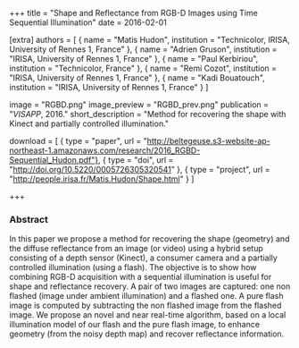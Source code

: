+++
title = "Shape and Reflectance from RGB-D Images using Time Sequential Illumination"
date = 2016-02-01

[extra]
authors = [
    { name = "Matis Hudon", institution = "Technicolor, IRISA, University of Rennes 1, France" }, 
    { name = "Adrien Gruson", institution = "IRISA, University of Rennes 1, France" },
    { name = "Paul Kerbiriou", institution = "Technicolor, France" },
    { name = "Remi Cozot", institution = "IRISA, University of Rennes 1, France" },
    { name = "Kadi Bouatouch", institution = "IRISA, University of Rennes 1, France" }
]

image = "RGBD.png"
image_preview = "RGBD_prev.png"
publication = "*VISAPP*, 2016."
short_description = "Method for recovering the shape with Kinect and partially controlled illumination."

download = [
    { type = "paper", url = "http://beltegeuse.s3-website-ap-northeast-1.amazonaws.com/research/2016_RGBD-Sequential_Hudon.pdf"},
    { type = "doi", url = "http://doi.org/10.5220/0005726305320541" },
    { type = "project", url = "http://people.irisa.fr/Matis.Hudon/Shape.html" }
]

+++

### Abstract

In this paper we propose a method for recovering the shape (geometry) and the diffuse reflectance from an image (or video) using a hybrid setup consisting of a depth sensor (Kinect), a consumer camera and a partially controlled illumination (using a flash). The objective is to show how combining RGB-D acquisition with a sequential illumination is useful for shape and reflectance recovery. A pair of two images are captured: one non flashed (image under ambient illumination) and a flashed one. A pure flash image is computed by subtracting the non flashed image from the flashed image. We propose an novel and near real-time algorithm, based on a local illumination model of our flash and the pure flash image, to enhance geometry (from the noisy depth map) and recover reflectance information.
